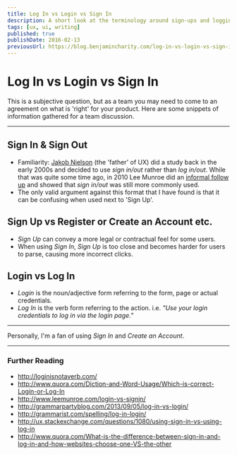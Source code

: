 ```yaml
---
title: Log In vs Login vs Sign In
description: A short look at the terminology around sign-ups and logging in and the basic arguments for each.
tags: [ux, ui, writing]
published: true
publishDate: 2016-02-13
previousUrl: https://blog.benjamincharity.com/log-in-vs-login-vs-sign-in/
---
```


# Log In vs Login vs Sign In

This is a subjective question, but as a team you may need to come to an agreement on what is 'right' for your product. Here are some snippets of information gathered for a team discussion.

- - -

## Sign In & Sign Out

- Familiarity: [Jakob Nielson][nielson] (the 'father' of UX) did a study back in the early 2000s and decided to use 
  _sign in/out_ rather than _log in/out_. While that was quite some time ago, in 2010 Lee Munroe did an [informal 
  follow up][monroe] and showed that _sign in/out_ was still more commonly used.
- The only valid argument against this format that I have found is that it can be confusing when used next to 'Sign Up'.

## Sign Up vs Register or Create an Account etc.

- _Sign Up_ can convey a more legal or contractual feel for some users.
- When using _Sign In_, _Sign Up_ is too close and becomes harder for users to parse, causing more incorrect clicks.

## Login vs Log In

- _Login_ is the noun/adjective form referring to the form, page or actual credentials.
- _Log In_ is the verb form referring to the action. i.e. _"Use your login credentials to log in via the login page."_

- - -

Personally, I'm a fan of using _Sign In_ and _Create an Account_.

- - -

### Further Reading

- http://loginisnotaverb.com/
- http://www.quora.com/Diction-and-Word-Usage/Which-is-correct-Login-or-Log-In
- http://www.leemunroe.com/login-vs-signin/
- http://grammarpartyblog.com/2013/09/05/log-in-vs-login/
- http://grammarist.com/spelling/log-in-login/
- http://ux.stackexchange.com/questions/1080/using-sign-in-vs-using-log-in
- http://www.quora.com/What-is-the-difference-between-sign-in-and-log-in-and-how-websites-choose-one-VS-the-other


[nielson]: https://www.nngroup.com
[monroe]: http://www.leemunroe.com/login-vs-signin/
